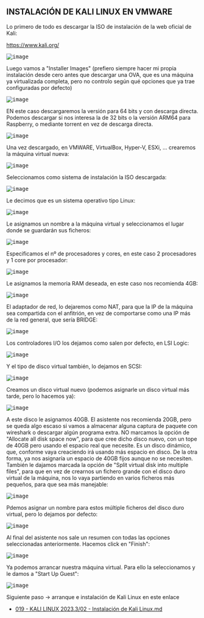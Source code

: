 ## INSTALACIÓN DE KALI LINUX EN VMWARE

Lo primero de todo es descargar la ISO de instalación de la web oficial de Kali:

https://www.kali.org/

<kbd>![image](https://github.com/informaticaeloy/Manuales-And-HowTo/assets/20743678/f2d1d971-cb38-49b9-9954-46e85d420066)</kbd>

Luego vamos a "Installer Images" (prefiero siempre hacer mi propia instalación desde cero antes que descargar una OVA, que es una máquina ya virtualizada completa, pero no controlo según qué opciones que ya trae configuradas por defecto)

<kbd>![image](https://github.com/informaticaeloy/Manuales-And-HowTo/assets/20743678/0be22950-ac18-4811-8717-7d1f7de8e1c0)</kbd>

EN este caso descargaremos la versión para 64 bits y con descarga directa. Podemos descargar si nos interesa la de 32 bits o la versión ARM64 para Raspberry, o mediante torrent en vez de descarga directa.

<kbd>![image](https://github.com/informaticaeloy/Manuales-And-HowTo/assets/20743678/652add30-fab6-4dd7-a815-86efcfe6fb99)</kbd>

Una vez descargado, en VMWARE, VirtualBox, Hyper-V, ESXi, ... crearemos la máquina virtual nueva:

<kbd>![image](https://github.com/informaticaeloy/Manuales-And-HowTo/assets/20743678/36f34907-0f81-4a8a-b6c9-df20144e7165)</kbd>

Seleccionamos como sistema de instalación la ISO descargada:

<kbd>![image](https://github.com/informaticaeloy/Manuales-And-HowTo/assets/20743678/30b7c440-5bc5-4546-bcc3-76482dccac91)</kbd>

Le decimos que es un sistema operativo tipo Linux:

<kbd>![image](https://github.com/informaticaeloy/Manuales-And-HowTo/assets/20743678/823e707a-49ad-47dc-b91b-bde108ba3173)</kbd>

Le asignamos un nombre a la máquina virtual y seleccionamos el lugar donde se guardarán sus ficheros:

<kbd>![image](https://github.com/informaticaeloy/Manuales-And-HowTo/assets/20743678/871d2157-4d79-4057-9333-fb75f5d45629)</kbd>

Especificamos el nº de procesadores y cores, en este caso 2 procesadores y 1 core por procesador:

<kbd>![image](https://github.com/informaticaeloy/Manuales-And-HowTo/assets/20743678/45adcbdd-53ea-4058-9260-7d6e0e94cd54)</kbd>

Le asignamos la memoria RAM deseada, en este caso nos recomienda 4GB:

<kbd>![image](https://github.com/informaticaeloy/Manuales-And-HowTo/assets/20743678/226390c4-499d-445f-9a5e-9372cb831f6f)</kbd>

El adaptador de red, lo dejaremos como NAT, para que la IP de la máquina sea compartida con el anfitrión, en vez de comportarse como una IP más de la red general, que sería BRIDGE:

<kbd>![image](https://github.com/informaticaeloy/Manuales-And-HowTo/assets/20743678/5154e9a1-0de3-4f3b-a5e8-2da57ac64d87)</kbd>

Los controladores I/O los dejamos como salen por defecto, en LSI Logic:

<kbd>![image](https://github.com/informaticaeloy/Manuales-And-HowTo/assets/20743678/ebf2cf4b-6d12-49d4-ab0e-87dd46081ceb)</kbd>

Y el tipo de disco virtual también, lo dejamos en SCSI:

<kbd>![image](https://github.com/informaticaeloy/Manuales-And-HowTo/assets/20743678/ea983132-83c5-4903-bbef-2bd7793ff09f)</kbd>

Creamos un disco virtual nuevo (podemos asignarle un disco virtual más tarde, pero lo hacemos ya):

<kbd>![image](https://github.com/informaticaeloy/Manuales-And-HowTo/assets/20743678/9c1fe918-05b4-4734-a0c5-20e789a76926)</kbd>

A este disco le asignamos 40GB. El asistente nos recomienda 20GB, pero se queda algo escaso si vamos a almacenar alguna captura de paquete con wireshark  o descargar algún programa extra. NO marcamos la opción de "Allocate all disk space now", para que cree dicho disco nuevo, con un tope de 40GB pero usando el espacio real que necesite. Es un disco dinámico, que, conforme vaya creaciendo irá usando más espacio en disco. De la otra forma, ya nos asignaría un espacio de 40GB fijos aunque no se necesiten. También le dajamos marcada la opción de "Split virtual disk into multiple files", para que en vez de crearnos un fichero grande con el disco duro virtual de la máquina, nos lo vaya partiendo en varios ficheros más pequeños, para que sea más manejable:

<kbd>![image](https://github.com/informaticaeloy/Manuales-And-HowTo/assets/20743678/3c13fb79-2d6b-4e6d-8fa7-0132bca2f544)</kbd>

Pdemos asignar un nombre para estos múltiple ficheros del disco duro virtual, pero lo dejamos por defecto:

<kbd>![image](https://github.com/informaticaeloy/Manuales-And-HowTo/assets/20743678/db70ffef-843b-4dd6-9b3b-b1993599057c)</kbd>

Al final del asistente nos sale un resumen con todas las opciones seleccionadas anteriormente. Hacemos click en "Finish":

<kbd>![image](https://github.com/informaticaeloy/Manuales-And-HowTo/assets/20743678/5e9eb892-c514-405d-9362-11be630dd611)</kbd>

Ya podemos arrancar nuestra máquina virtual. Para ello la seleccionamos y le damos a "Start Up Guest":

<kbd>![image](https://github.com/informaticaeloy/Manuales-And-HowTo/assets/20743678/4c15bb59-ff73-484c-a5ee-5b8c3e215d92)</kbd>

Siguiente paso -> arranque e instalación de Kali Linux en este enlace 

* [019 - KALI LINUX 2023.3/02 - Instalación de Kali Linux.md](https://github.com/informaticaeloy/Manuales-And-HowTo/blob/3ef1709ee6827ca17cf537af025b2dcb5eac9d41/019%20-%20KALI%20LINUX%202023.3/02%20-%20Instalaci%C3%B3n%20de%20Kali%20Linux.md)
